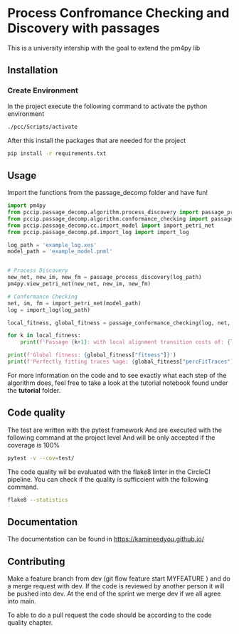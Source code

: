 # Process Confromance Checking and Discovery with passages

This is a university intership with the goal to extend the pm4py lib

## Installation

### Create Environment

In the project execute the following command to activate the python environment

```bash
./pcc/Scripts/activate
```

After this install the packages that are needed for the project

```bash
pip install -r requirements.txt
```

## Usage

Import the functions from the passage_decomp folder and have fun!

```python
import pm4py
from pccip.passage_decomp.algorithm.process_discovery import passage_process_discovery
from pccip.passage_decomp.algorithm.conformance_checking import passage_conformance_checking
from pccip.passage_decomp.cc.import_model import import_petri_net
from pccip.passage_decomp.pd.import_log import import_log

log_path = 'example_log.xes'
model_path = 'example_model.pnml'


# Process Discovery
new_net, new_im, new_fm = passage_process_discovery(log_path)
pm4py.view_petri_net(new_net, new_im, new_fm)

# Conformance Checking
net, im, fm = import_petri_net(model_path)
log = import_log(log_path)

local_fitness, global_fitness = passage_conformance_checking(log, net, im, fm)

for k in local_fitness:
    print(f'Passage {k+1}: with local alignment transition costs of: {local_fitness[k]["costs"]}')

print(f'Global fitness: {global_fitness["fitness"]}')
print(f'Perfectly fitting traces %age: {global_fitness["percFitTraces"]*100}%')

```

For more information on the code and to see exactly what each step of the algorithm does, feel free to take a look at the tutorial notebook found under the **tutorial** folder.

## Code quality

The test are written with the pytest framework
And are executed with the following command at the project level
And will be only accepted if the coverage is 100%

```bash
pytest -v --cov=test/
```

The code quality wil be evaluated with the flake8 linter in the CircleCI pipeline.
You can check if the quality is sufficcient with the following command.

```bash
flake8 --statistics
```
## Documentation
The documentation can be found in https://kamineedyou.github.io/
## Contributing

Make a feature branch from dev (git flow feature start MYFEATURE ) and do a merge request with dev. If the code is reviewed by another person it will be pushed into
dev. At the end of the sprint we merge dev if we all agree into main.

To able to do a pull request the code should be according to the code quality chapter.
